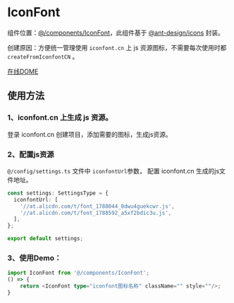 # IconFont

组件位置：[@/components/IconFont](https://github.com/lqsong/admin-antd-react/tree/main/src/components/IconFont)，此组件基于 [@ant-design/icons](https://ant.design/components/icon-cn/#components-icon-demo-scriptUrl) 封装。

创建原因：方便统一管理使用 `iconfont.cn` 上 js 资源图标，不需要每次使用时都 `createFromIconfontCN` 。

[在线DOME](http://demo.admin-antd-react.liqingsong.cc/#/component/icon/font)

## 使用方法

### 1、iconfont.cn 上生成 js 资源。

登录 iconfont.cn 创建项目，添加需要的图标，生成js资源。

### 2、配置js资源

`@/config/settings.ts` 文件中 `iconfontUrl`参数， 配置 iconfont.cn 生成的js文件地址。

```ts
const settings: SettingsType = {
  iconfontUrl: [
    '//at.alicdn.com/t/font_1788044_0dwu4guekcwr.js',
    '//at.alicdn.com/t/font_1788592_a5xf2bdic3u.js', 
  ],
};

export default settings;
```

### 3、使用Demo：

```ts
import IconFont from '@/components/IconFont';
() => {
    return <IconFont type="iconfont图标名称" className="" style=""/>;
}
```
